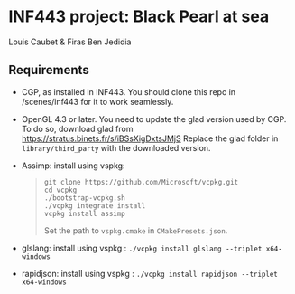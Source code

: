 # INF443 project: Black Pearl at sea

Louis Caubet & Firas Ben Jedidia

## Requirements

-   CGP, as installed in INF443. You should clone this repo in /scenes/inf443 for it to work seamlessly.

-   OpenGL 4.3 or later. You need to update the glad version used by CGP. To do so, download glad from https://stratus.binets.fr/s/iBSsXigDxtsJMjS
    Replace the glad folder in `library/third_party` with the downloaded version.

-   Assimp: install using vspkg:

    > ```
    > git clone https://github.com/Microsoft/vcpkg.git
    > cd vcpkg
    > ./bootstrap-vcpkg.sh
    > ./vcpkg integrate install
    > vcpkg install assimp
    > ```
    >
    > Set the path to `vspkg.cmake` in `CMakePresets.json`.

-   glslang: install using vspkg : `./vcpkg install glslang --triplet x64-windows`
-   rapidjson: install using vspkg : `./vcpkg install rapidjson --triplet x64-windows`
